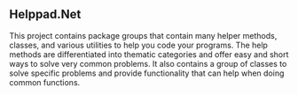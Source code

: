 ## Helppad.Net

This project contains package groups that contain many helper methods,
classes, and various utilities to help you code your programs.
The help methods are differentiated into thematic categories and
offer easy and short ways to solve very common problems. It also contains
a group of classes to solve specific problems and provide functionality
that can help when doing common functions.
